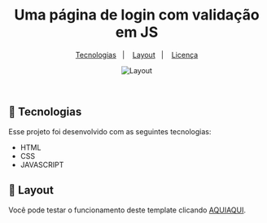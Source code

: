 <h1 align="center"> Uma página de login com validação em JS </h1>

<p align="center">
  <a href="#-tecnologias">Tecnologias</a>&nbsp;&nbsp;&nbsp;|&nbsp;&nbsp;&nbsp;
  <a href="#-layout">Layout</a>&nbsp;&nbsp;&nbsp;|&nbsp;&nbsp;&nbsp;
  <a href="#memo-licença">Licença</a>
</p>

<p align="center">
  <img alt="Layout" src="https://user-images.githubusercontent.com/50504765/226400572-e773262e-f335-4d39-80bc-c21986b0f856.png">
</p>

<br>

## 🚀 Tecnologias

Esse projeto foi desenvolvido com as seguintes tecnologias:

- HTML
- CSS
- JAVASCRIPT

## 🔖 Layout

Você pode testar o funcionamento deste template clicando [AQUI](https://vertigo-login.vercel.app)<a href="https://vertigo-login.vercel.app" target="_blank">AQUI</a>.
